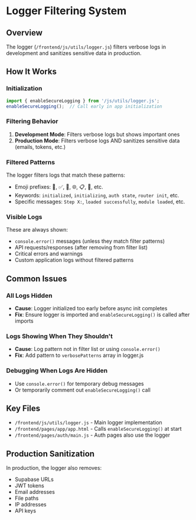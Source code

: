 # Logger Filtering System

## Overview
The logger (`/frontend/js/utils/logger.js`) filters verbose logs in development and sanitizes sensitive data in production.

## How It Works

### Initialization
```javascript
import { enableSecureLogging } from '/js/utils/logger.js';
enableSecureLogging();  // Call early in app initialization
```

### Filtering Behavior
1. **Development Mode**: Filters verbose logs but shows important ones
2. **Production Mode**: Filters verbose logs AND sanitizes sensitive data (emails, tokens, etc.)

### Filtered Patterns
The logger filters logs that match these patterns:
- Emoji prefixes: 🚀, ✅, 🔧, 🌐, 📋, 🎨, etc.
- Keywords: `initialized`, `initializing`, `auth state`, `router init`, etc.
- Specific messages: `Step X:`, `loaded successfully`, `module loaded`, etc.

### Visible Logs
These are always shown:
- `console.error()` messages (unless they match filter patterns)
- API requests/responses (after removing from filter list)
- Critical errors and warnings
- Custom application logs without filtered patterns

## Common Issues

### All Logs Hidden
- **Cause**: Logger initialized too early before async init completes
- **Fix**: Ensure logger is imported and `enableSecureLogging()` is called after imports

### Logs Showing When They Shouldn't
- **Cause**: Log pattern not in filter list or using `console.error()`
- **Fix**: Add pattern to `verbosePatterns` array in logger.js

### Debugging When Logs Are Hidden
- Use `console.error()` for temporary debug messages
- Or temporarily comment out `enableSecureLogging()` call

## Key Files
- `/frontend/js/utils/logger.js` - Main logger implementation
- `/frontend/pages/app/app.html` - Calls `enableSecureLogging()` at start
- `/frontend/pages/auth/main.js` - Auth pages also use the logger

## Production Sanitization
In production, the logger also removes:
- Supabase URLs
- JWT tokens
- Email addresses
- File paths
- IP addresses
- API keys